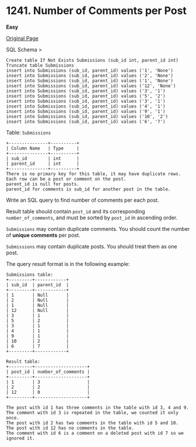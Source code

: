 # 1241. Number of Comments per Post

**Easy**

[Original Page](https://leetcode.com/problems/number-of-comments-per-post/)

SQL Schema >
```
Create table If Not Exists Submissions (sub_id int, parent_id int)
Truncate table Submissions
insert into Submissions (sub_id, parent_id) values ('1', 'None')
insert into Submissions (sub_id, parent_id) values ('2', 'None')
insert into Submissions (sub_id, parent_id) values ('1', 'None')
insert into Submissions (sub_id, parent_id) values ('12', 'None')
insert into Submissions (sub_id, parent_id) values ('3', '1')
insert into Submissions (sub_id, parent_id) values ('5', '2')
insert into Submissions (sub_id, parent_id) values ('3', '1')
insert into Submissions (sub_id, parent_id) values ('4', '1')
insert into Submissions (sub_id, parent_id) values ('9', '1')
insert into Submissions (sub_id, parent_id) values ('10', '2')
insert into Submissions (sub_id, parent_id) values ('6', '7')
```

Table: `Submissions`
```
+---------------+----------+
| Column Name   | Type     |
+---------------+----------+
| sub_id        | int      |
| parent_id     | int      |
+---------------+----------+
There is no primary key for this table, it may have duplicate rows.
Each row can be a post or comment on the post.
parent_id is null for posts.
parent_id for comments is sub_id for another post in the table.
```

Write an SQL query to find number of comments per each post.

Result table should contain `post_id` and its corresponding `number_of_comments`, and must be sorted by `post_id` in ascending order.

`Submissions` may contain duplicate comments. You should count the number of __unique comments__ per post.

`Submissions` may contain duplicate posts. You should treat them as one post.

The query result format is in the following example:
```
Submissions table:
+---------+------------+
| sub_id  | parent_id  |
+---------+------------+
| 1       | Null       |
| 2       | Null       |
| 1       | Null       |
| 12      | Null       |
| 3       | 1          |
| 5       | 2          |
| 3       | 1          |
| 4       | 1          |
| 9       | 1          |
| 10      | 2          |
| 6       | 7          |
+---------+------------+

Result table:
+---------+--------------------+
| post_id | number_of_comments |
+---------+--------------------+
| 1       | 3                  |
| 2       | 2                  |
| 12      | 0                  |
+---------+--------------------+

The post with id 1 has three comments in the table with id 3, 4 and 9. The comment with id 3 is repeated in the table, we counted it only once.
The post with id 2 has two comments in the table with id 5 and 10.
The post with id 12 has no comments in the table.
The comment with id 6 is a comment on a deleted post with id 7 so we ignored it.
```
